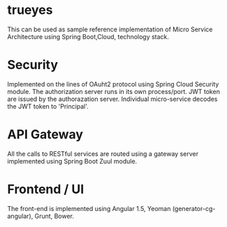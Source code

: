 # trueyes

This can be used as sample reference implementation of Micro Service Architecture using Spring Boot,Cloud, technology stack.

# Security

Implemented on the lines of OAuht2 protocol using Spring Cloud Security module. The authorization server runs in its own process/port.
JWT token are issued by the authorazation server. Individual micro-service decodes the JWT token to 'Principal'.

# API Gateway

All the calls to RESTful services are routed using a gateway server implemented using Spring Boot Zuul module.


# Frontend / UI

The front-end is implemented using Angular 1.5, Yeoman (generator-cg-angular), Grunt, Bower.
